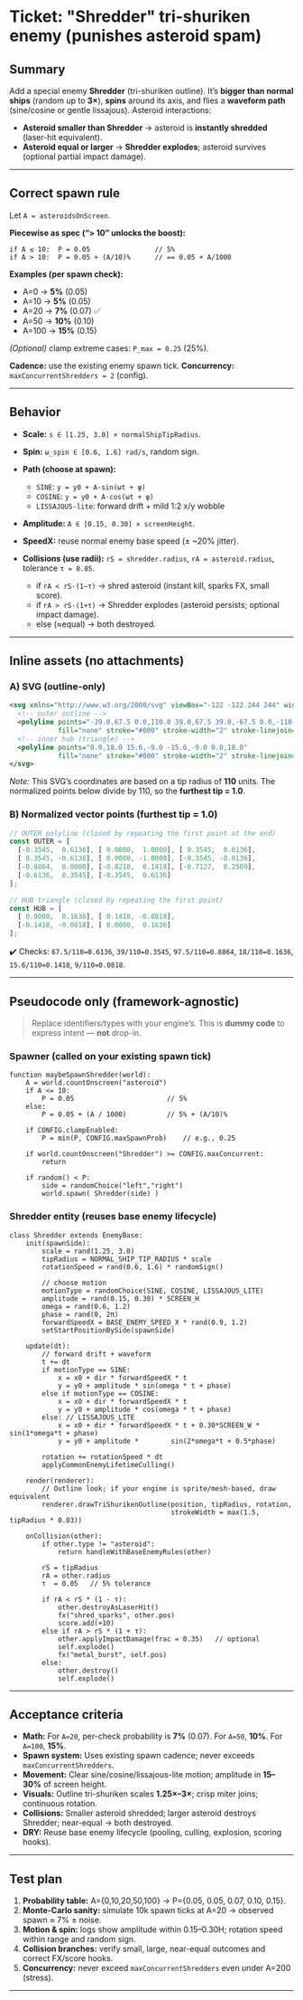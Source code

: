 # Ticket: "Shredder" tri-shuriken enemy (punishes asteroid spam)

## Summary

Add a special enemy **Shredder** (tri-shuriken outline). It’s **bigger than normal ships** (random up to **3×**), **spins** around its axis, and flies a **waveform path** (sine/cosine or gentle lissajous).
Asteroid interactions:

* **Asteroid smaller than Shredder** → asteroid is **instantly shredded** (laser-hit equivalent).
* **Asteroid equal or larger** → **Shredder explodes**; asteroid survives (optional partial impact damage).

---

## Correct spawn rule

Let `A = asteroidsOnScreen`.

**Piecewise as spec (“> 10” unlocks the boost):**

```
if A ≤ 10:  P = 0.05                // 5%
if A > 10:  P = 0.05 + (A/10)%      // == 0.05 + A/1000
```

**Examples (per spawn check):**

* A=0  → **5%**  (0.05)
* A=10 → **5%**  (0.05)
* A=20 → **7%**  (0.07) ✅
* A=50 → **10%** (0.10)
* A=100 → **15%** (0.15)

*(Optional)* clamp extreme cases: `P_max = 0.25` (25%).

**Cadence:** use the existing enemy spawn tick.
**Concurrency:** `maxConcurrentShredders = 2` (config).

---

## Behavior

* **Scale:** `s ∈ [1.25, 3.0] × normalShipTipRadius`.
* **Spin:** `ω_spin ∈ [0.6, 1.6] rad/s`, random sign.
* **Path (choose at spawn):**

  * `SINE`: `y = y0 + A·sin(ωt + φ)`
  * `COSINE`: `y = y0 + A·cos(ωt + φ)`
  * `LISSAJOUS-lite`: forward drift + mild 1:2 x/y wobble
* **Amplitude:** `A ∈ [0.15, 0.30] × screenHeight`.
* **SpeedX:** reuse normal enemy base speed (± \~20% jitter).
* **Collisions (use radii):** `rS = shredder.radius`, `rA = asteroid.radius`, tolerance `τ = 0.05`.

  * if `rA < rS·(1−τ)` → shred asteroid (instant kill, sparks FX, small score).
  * if `rA > rS·(1+τ)` → Shredder explodes (asteroid persists; optional impact damage).
  * else (≈equal) → both destroyed.

---

## Inline assets (no attachments)

### A) SVG (outline-only)

```svg
<svg xmlns="http://www.w3.org/2000/svg" viewBox="-122 -122 244 244" width="244" height="244">
  <!-- outer outline -->
  <polyline points="-39.0,67.5 0.0,110.0 39.0,67.5 39.0,-67.5 0.0,-110.0 -39.0,-67.5 -97.5,0.0 -90.4,15.6 -78.4,27.6 -67.5,39.0 -39.0,67.5"
            fill="none" stroke="#000" stroke-width="2" stroke-linejoin="miter" stroke-linecap="square"/>
  <!-- inner hub (triangle) -->
  <polyline points="0.0,18.0 15.6,-9.0 -15.6,-9.0 0.0,18.0"
            fill="none" stroke="#000" stroke-width="2" stroke-linejoin="miter" stroke-linecap="square"/>
</svg>
```

*Note:* This SVG’s coordinates are based on a tip radius of **110** units. The normalized points below divide by 110, so the **furthest tip = 1.0**.

### B) Normalized vector points (furthest tip = 1.0)

```js
// OUTER polyline (closed by repeating the first point at the end)
const OUTER = [
  [-0.3545,  0.6136], [ 0.0000,  1.0000], [ 0.3545,  0.6136],
  [ 0.3545, -0.6136], [ 0.0000, -1.0000], [-0.3545, -0.6136],
  [-0.8864,  0.0000], [-0.8218,  0.1418], [-0.7127,  0.2509],
  [-0.6136,  0.3545], [-0.3545,  0.6136]
];

// HUB triangle (closed by repeating the first point)
const HUB = [
  [ 0.0000,  0.1636], [ 0.1418, -0.0818],
  [-0.1418, -0.0818], [ 0.0000,  0.1636]
];
```

✔️ Checks: `67.5/110=0.6136`, `39/110=0.3545`, `97.5/110=0.8864`, `18/110=0.1636`, `15.6/110=0.1418`, `9/110=0.0818`.

---

## Pseudocode only (framework-agnostic)

> Replace identifiers/types with your engine’s. This is **dummy code** to express intent — **not** drop-in.

### Spawner (called on your existing spawn tick)

```
function maybeSpawnShredder(world):
    A = world.countOnscreen("asteroid")
    if A <= 10:
        P = 0.05                       // 5%
    else:
        P = 0.05 + (A / 1000)          // 5% + (A/10)%

    if CONFIG.clampEnabled:
        P = min(P, CONFIG.maxSpawnProb)    // e.g., 0.25

    if world.countOnscreen("Shredder") >= CONFIG.maxConcurrent:
        return

    if random() < P:
        side = randomChoice("left","right")
        world.spawn( Shredder(side) )
```

### Shredder entity (reuses base enemy lifecycle)

```
class Shredder extends EnemyBase:
    init(spawnSide):
        scale = rand(1.25, 3.0)
        tipRadius = NORMAL_SHIP_TIP_RADIUS * scale
        rotationSpeed = rand(0.6, 1.6) * randomSign()

        // choose motion
        motionType = randomChoice(SINE, COSINE, LISSAJOUS_LITE)
        amplitude = rand(0.15, 0.30) * SCREEN_H
        omega = rand(0.6, 1.2)
        phase = rand(0, 2π)
        forwardSpeedX = BASE_ENEMY_SPEED_X * rand(0.9, 1.2)
        setStartPositionBySide(spawnSide)

    update(dt):
        // forward drift + waveform
        t += dt
        if motionType == SINE:
            x = x0 + dir * forwardSpeedX * t
            y = y0 + amplitude * sin(omega * t + phase)
        else if motionType == COSINE:
            x = x0 + dir * forwardSpeedX * t
            y = y0 + amplitude * cos(omega * t + phase)
        else: // LISSAJOUS_LITE
            x = x0 + dir * forwardSpeedX * t + 0.30*SCREEN_W * sin(1*omega*t + phase)
            y = y0 + amplitude *        sin(2*omega*t + 0.5*phase)

        rotation += rotationSpeed * dt
        applyCommonEnemyLifetimeCulling()

    render(renderer):
        // Outline look; if your engine is sprite/mesh-based, draw equivalent
        renderer.drawTriShurikenOutline(position, tipRadius, rotation,
                                        strokeWidth = max(1.5, tipRadius * 0.03))

    onCollision(other):
        if other.type != "asteroid":
            return handleWithBaseEnemyRules(other)

        rS = tipRadius
        rA = other.radius
        τ  = 0.05   // 5% tolerance

        if rA < rS * (1 - τ):
            other.destroyAsLaserHit()
            fx("shred_sparks", other.pos)
            score.add(+10)
        else if rA > rS * (1 + τ):
            other.applyImpactDamage(frac = 0.35)   // optional
            self.explode()
            fx("metal_burst", self.pos)
        else:
            other.destroy()
            self.explode()
```

---

## Acceptance criteria

* **Math:** For `A=20`, per-check probability is **7%** (0.07). For `A=50`, **10%**. For `A=100`, **15%**.
* **Spawn system:** Uses existing spawn cadence; never exceeds `maxConcurrentShredders`.
* **Movement:** Clear sine/cosine/lissajous-lite motion; amplitude in **15–30%** of screen height.
* **Visuals:** Outline tri-shuriken scales **1.25×–3×**; crisp miter joins; continuous rotation.
* **Collisions:** Smaller asteroid shredded; larger asteroid destroys Shredder; near-equal → both destroyed.
* **DRY:** Reuse base enemy lifecycle (pooling, culling, explosion, scoring hooks).

---

## Test plan

1. **Probability table:** A={0,10,20,50,100} → P={0.05, 0.05, 0.07, 0.10, 0.15}.
2. **Monte-Carlo sanity:** simulate 10k spawn ticks at A=20 → observed spawn ≈ 7% ± noise.
3. **Motion & spin:** logs show amplitude within 0.15–0.30H; rotation speed within range and random sign.
4. **Collision branches:** verify small, large, near-equal outcomes and correct FX/score hooks.
5. **Concurrency:** never exceed `maxConcurrentShredders` even under A=200 (stress).

---
